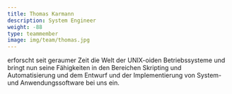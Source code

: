 ```yaml
---
title: Thomas Karmann
description: System Engineer
weight: -88
type: teammember
image: img/team/thomas.jpg
---
```


erforscht seit geraumer Zeit die Welt der UNIX-oiden Betriebssysteme und bringt nun seine Fähigkeiten in den Bereichen Skripting und Automatisierung und dem Entwurf und der Implementierung von System- und Anwendungssoftware bei uns ein. 

